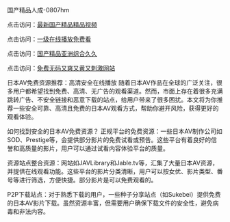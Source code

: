 国产精品人成-0807hm

点击访问：<a href="https://heiliao2dmwwy.pages.dev">最新国产精品精品视频</a>

点击访问：<a href="https://heiliaozj3tjd.pages.dev">一级在线播放免费看</a>

点击访问：<a href="https://heiliaoxwd5i8.pages.dev">国产精品亚洲综合久久</a>

点击访问：<a href="https://heiliaoe8ajia.pages.dev">免费无码又爽又黄又刺激网站</a>

日本AV免费资源推荐：高清安全在线播放
随着日本AV作品在全球的广泛关注，很多用户都希望找到免费、高清、无广告的观看渠道。然而，市面上存在着很多充满跳转广告、不安全链接和恶意下载的站点，给用户带来了很多困扰。本文将为你推荐一些安全可靠、高清且免费的日本AV观看方式，帮助你避开风险，获得更好的观看体验。

如何找到安全的日本AV免费资源？
正规平台的免费资源：一些日本AV制作公司如SOD、Prestige等，会提供部分影片的免费试看或预告。这些平台有着良好的信誉和高质量的影片，用户可以通过试看内容体验平台的质量。

资源站点整合资源：网站如JAVLibrary和Jable.tv等，汇集了大量日本AV资源，并提供在线观看功能。这些平台的影片分类清晰，用户可以按女优、影片类型、番号等进行筛选，方便快捷。部分影片是可以免费观看的。

P2P下载站点：对于熟悉下载的用户，一些种子分享站点（如Sukebei）提供免费的日本AV影片下载。虽然资源丰富，但需要用户确保下载文件的安全性，避免病毒和非法内容。
<span style="display:none;">[Canonical link](）</span>
